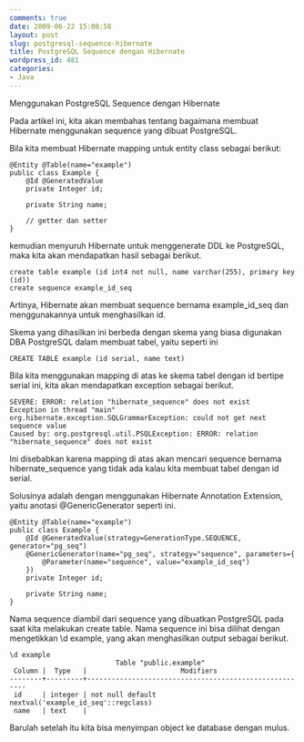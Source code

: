 ```yaml
---
comments: true
date: 2009-06-22 15:08:58
layout: post
slug: postgresql-sequence-hibernate
title: PostgreSQL Sequence dengan Hibernate
wordpress_id: 481
categories:
- Java
---
```


Menggunakan PostgreSQL Sequence dengan Hibernate

Pada artikel ini, kita akan membahas tentang bagaimana membuat Hibernate menggunakan sequence yang dibuat PostgreSQL. 

Bila kita membuat Hibernate mapping untuk entity class sebagai berikut: 

    
    
    @Entity @Table(name="example")
    public class Example {
        @Id @GeneratedValue
        private Integer id;
    
        private String name;
     
        // getter dan setter    
    }
    


kemudian menyuruh Hibernate untuk menggenerate DDL ke PostgreSQL, maka kita akan mendapatkan hasil sebagai berikut. 

    
    
    create table example (id int4 not null, name varchar(255), primary key (id))
    create sequence example_id_seq
    


Artinya, Hibernate akan membuat sequence bernama example_id_seq dan menggunakannya untuk menghasilkan id. 

Skema yang dihasilkan ini berbeda dengan skema yang biasa digunakan DBA PostgreSQL dalam membuat tabel, yaitu seperti ini

    
    
    CREATE TABLE example (id serial, name text)
    


Bila kita menggunakan mapping di atas ke skema tabel dengan id bertipe serial ini, kita akan mendapatkan exception sebagai berikut. 

    
    
    SEVERE: ERROR: relation "hibernate_sequence" does not exist
    Exception in thread "main" org.hibernate.exception.SQLGrammarException: could not get next sequence value
    Caused by: org.postgresql.util.PSQLException: ERROR: relation "hibernate_sequence" does not exist
    


Ini disebabkan karena mapping di atas akan mencari sequence bernama hibernate_sequence yang tidak ada kalau kita membuat tabel dengan id serial. 

Solusinya adalah dengan menggunakan Hibernate Annotation Extension, yaitu anotasi @GenericGenerator seperti ini. 

    
    
    @Entity @Table(name="example")
    public class Example {
        @Id @GeneratedValue(strategy=GenerationType.SEQUENCE, generator="pg_seq")
        @GenericGenerator(name="pg_seq", strategy="sequence", parameters={
            @Parameter(name="sequence", value="example_id_seq")
        })
        private Integer id;
    
        private String name;
    }
    


Nama sequence diambil dari sequence yang dibuatkan PostgreSQL pada saat kita melakukan create table. 
Nama sequence ini bisa dilihat dengan mengetikkan \d example, yang akan menghasilkan output sebagai berikut. 

    
    
    \d example
                              Table "public.example"
     Column |  Type   |                       Modifiers                       
    --------+---------+-------------------------------------------------------
     id     | integer | not null default nextval('example_id_seq'::regclass)
     name   | text    | 
    



Barulah setelah itu kita bisa menyimpan object ke database dengan mulus. 
